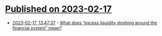 # [Published on 2023-02-17](index.md)

* [2023-02-17, 13:47:37](https://news.ycombinator.com/item?id=34834579) - [What does “excess liquidity sloshing around the financial system” mean?](https://renormalizetheworld.wordpress.com/2023/02/17/what-does-it-mean-for-there-to-be-excess-liquidity-sloshing-around-the-financial-system/)
